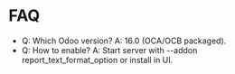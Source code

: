 # FAQ

- Q: Which Odoo version? A: 16.0 (OCA/OCB packaged).
- Q: How to enable? A: Start server with --addon report_text_format_option or install in UI.

